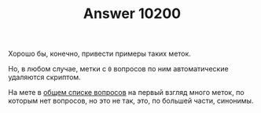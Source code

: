 ﻿---
title: "Answer 10200"
se.owner.user_id: 15479
se.owner.display_name: "Suvitruf - Andrei Apanasik"
se.owner.link: "https://ru.meta.stackoverflow.com/users/15479/suvitruf-andrei-apanasik"
se.answer_id: 10200
se.question_id: 10199
se.post_type: answer
se.score: 5
se.is_accepted: False
---
<p>Хорошо бы, конечно, привести примеры таких меток.</p>

<p>Но, в любом случае, метки с <code>0</code> вопросов по ним автоматические удаляются скриптом.</p>

<p>На мете в <a href="https://ru.meta.stackoverflow.com/tags?page=10&amp;tab=popular">общем списке вопросов</a> на первый взгляд много меток, по которым нет вопросов, но это не так, это, по большей части, синонимы.</p>
